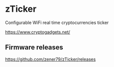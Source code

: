 # zTicker
Configurable WiFi real time cryptocurrencies ticker 

https://www.cryptogadgets.net/

## Firmware releases

https://github.com/zener79/zTicker/releases

